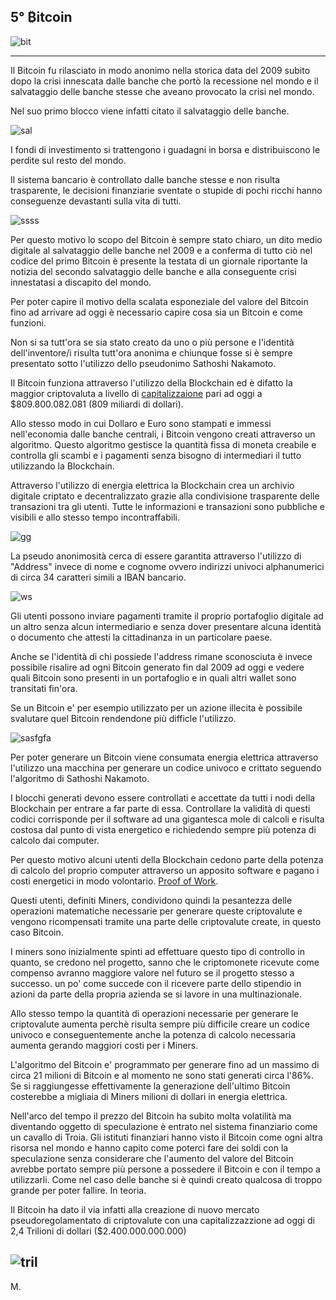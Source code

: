 ## 5° ₿itcoin

![bit](https://i.ibb.co/Q9FnPkF/Screenshot-2022-01-26-142700.png)

---

Il Bitcoin fu rilasciato in modo anonimo nella storica data del 2009 subito dopo la crisi innescata dalle banche che portò la recessione nel mondo e il salvataggio delle banche stesse che aveano provocato la crisi nel mondo.

Nel suo primo blocco viene infatti citato il salvataggio delle banche.

![sal](https://i.ibb.co/xMsZMDD/Screenshot-2022-01-26-141449.png)

I fondi di investimento si trattengono i guadagni in borsa e distribuiscono le perdite sul resto del mondo.

Il sistema bancario è controllato dalle banche stesse e non risulta trasparente, le decisioni finanziarie sventate o stupide di pochi ricchi hanno conseguenze devastanti sulla vita di tutti.

![ssss](https://i.ibb.co/bJpkR0z/bitcas.png)

Per questo motivo lo scopo del Bitcoin è sempre stato chiaro, un dito medio digitale al salvataggio delle banche nel 2009 e a conferma di tutto ciò nel codice del primo Bitcoin è presente la testata di un giornale riportante la notizia del secondo salvataggio delle banche e alla conseguente crisi innestatasi a discapito del mondo.

Per poter capire il motivo della scalata esponeziale del valore del Bitcoin fino ad arrivare ad oggi è necessario capire cosa sia un Bitcoin e come funzioni.

Non si sa tutt'ora se sia stato creato da uno o più persone e l'identità dell'inventore/i risulta tutt'ora anonima e chiunque fosse si è sempre presentato sotto l'utilizzo dello pseudonimo Sathoshi Nakamoto.

Il Bitcoin funziona attraverso l'utilizzo della Blockchain ed è difatto la maggior criptovaluta a livello di [capitalizzaione](https://www.meteofinanza.com/capitalizzazione-di-mercato/) pari ad oggi a $809.800.082.081 (809 miliardi di dollari).

Allo stesso modo in cui Dollaro e Euro sono stampati e immessi nell'economia dalle banche centrali, i Bitcoin vengono creati attraverso un algoritmo.
Questo algoritmo gestisce la quantità fissa di moneta creabile e controlla gli scambi e i pagamenti senza bisogno di intermediari il tutto utilizzando la Blockchain.

Attraverso l'utilizzo di energia elettrica la Blockchain crea un archivio digitale criptato e decentralizzato grazie alla condivisione trasparente delle transazioni tra gli utenti. Tutte le informazioni e transazioni sono pubbliche e visibili e allo stesso tempo incontraffabili. 

![gg](https://i.ibb.co/fx9Vrr6/ss.png)

La pseudo anonimosità cerca di essere garantita attraverso l'utilizzo di "Address" invece di nome e cognome ovvero indirizzi univoci alphanumerici di circa 34 caratteri simili a IBAN bancario.

![ws](https://i.ibb.co/sVV4m9w/Bitc1.png)

Gli utenti possono inviare pagamenti tramite il proprio portafoglio digitale ad un altro senza alcun intermediario e senza dover presentare alcuna identità o documento che attesti la cittadinanza in un particolare paese.

Anche se l'identità di chi possiede l'address rimane sconosciuta è invece possibile risalire ad ogni Bitcoin generato fin dal 2009 ad oggi e vedere quali Bitcoin sono presenti in un portafoglio e in quali altri wallet sono transitati fin'ora.

Se un Bitcoin e' per esempio utilizzato per un azione illecita è possibile svalutare quel Bitcoin rendendone più difficle l'utilizzo.

![sasfgfa](https://i.ibb.co/WHzxGMp/dd.png)

Per poter generare un Bitcoin viene consumata energia elettrica attraverso l'utilizzo una macchina per generare un codice univoco e crittato seguendo l'algoritmo di Sathoshi Nakamoto.

I blocchi generati devono essere controllati e accettate da tutti i nodi della Blockchain per entrare a far parte di essa.
Controllare la validità di questi codici corrisponde per il software ad una gigantesca mole di calcoli e risulta costosa dal punto di vista energetico e richiedendo sempre più potenza di calcolo dai computer.

Per questo motivo alcuni utenti della Blockchain cedono parte della potenza di calcolo del proprio computer attraverso un apposito software e pagano i costi energetici in modo volontario. [Proof of Work](https://it.wikipedia.org/wiki/Proof-of-work).

Questi utenti, definiti Miners, condividono quindi la pesantezza delle operazioni matematiche necessarie per generare queste criptovalute e vengono ricompensati tramite una parte delle criptovalute create, in questo caso Bitcoin. 

I miners sono inizialmente spinti ad effettuare questo tipo di controllo in quanto, se credono nel progetto, sanno che le criptomonete ricevute come compenso avranno maggiore valore nel futuro se il progetto stesso a successo. un po' come succede con il ricevere parte dello stipendio in azioni da parte della propria azienda se si lavore in una multinazionale.

Allo stesso tempo la quantità di operazioni necessarie per generare le criptovalute aumenta perchè risulta sempre più difficile creare un codice univoco e conseguentemente anche la potenza di calcolo necessaria aumenta gerando maggiori costi per i Miners.

L'algoritmo del Bitcoin e' programmato per generare fino ad un massimo di circa 21 milioni di Bitcoin e al momento ne sono stati generati circa l'86%. 
Se si raggiungesse effettivamente la generazione dell'ultimo Bitcoin costerebbe a migliaia di Miners milioni di dollari in energia elettrica.

Nell'arco del tempo il prezzo del Bitcoin ha subito molta volatilità ma diventando oggetto di speculazione è entrato nel sistema finanziario come un cavallo di Troia.
Gli istituti finanziari hanno visto il Bitcoin come ogni altra risorsa nel mondo e hanno capito come poterci fare dei soldi con la speculazione senza considerare che l'aumento del valore del Bitcoin avrebbe portato sempre più persone a possedere il Bitcoin e con il tempo a utilizzarli.
Come nel caso delle banche si è quindi creato qualcosa di troppo grande per poter fallire. In teoria.

Il Bitcoin ha dato il via infatti alla creazione di nuovo mercato pseudoregolamentato di criptovalute con una capitalizzazzione ad oggi di 2,4 Trilioni di dollari ($2.400.000.000.000)

![tril](https://i.ibb.co/m69PcCW/trillion.jpg)
---
M.
